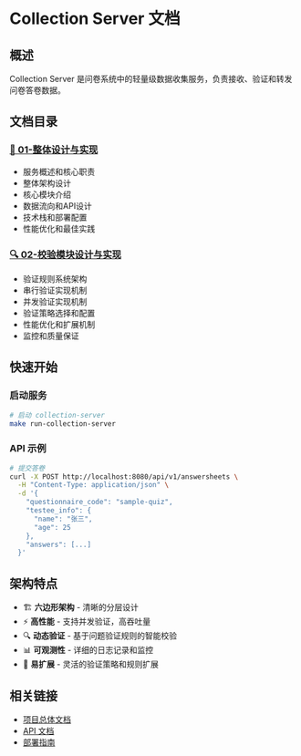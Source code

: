 # Collection Server 文档

## 概述

Collection Server 是问卷系统中的轻量级数据收集服务，负责接收、验证和转发问卷答卷数据。

## 文档目录

### [📖 01-整体设计与实现](./01-整体设计与实现.md)

- 服务概述和核心职责
- 整体架构设计
- 核心模块介绍
- 数据流向和API设计
- 技术栈和部署配置
- 性能优化和最佳实践

### [🔍 02-校验模块设计与实现](./02-校验模块设计与实现.md)  

- 验证规则系统架构
- 串行验证实现机制
- 并发验证实现机制
- 验证策略选择和配置
- 性能优化和扩展机制
- 监控和质量保证

## 快速开始

### 启动服务

```bash
# 启动 collection-server
make run-collection-server
```

### API 示例

```bash
# 提交答卷
curl -X POST http://localhost:8080/api/v1/answersheets \
  -H "Content-Type: application/json" \
  -d '{
    "questionnaire_code": "sample-quiz",
    "testee_info": {
      "name": "张三",
      "age": 25
    },
    "answers": [...]
  }'
```

## 架构特点

- 🏗️ **六边形架构** - 清晰的分层设计
- ⚡ **高性能** - 支持并发验证，高吞吐量
- 🔍 **动态验证** - 基于问题验证规则的智能校验
- 📊 **可观测性** - 详细的日志记录和监控
- 🔧 **易扩展** - 灵活的验证策略和规则扩展

## 相关链接

- [项目总体文档](../README.md)
- [API 文档](../api/)
- [部署指南](../deployment/)
